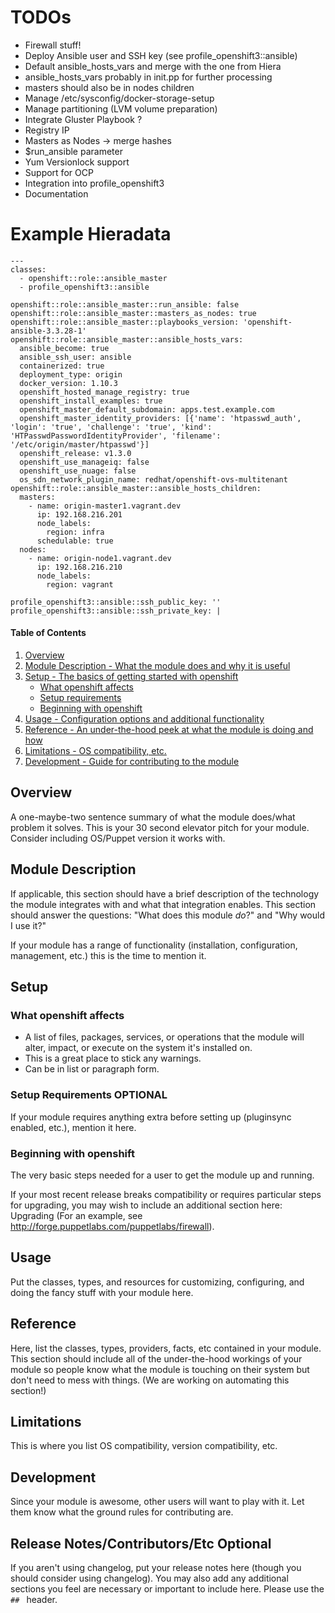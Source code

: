 # TODOs

* Firewall stuff!
* Deploy Ansible user and SSH key (see profile_openshift3::ansible)
* Default ansible_hosts_vars and merge with the one from Hiera
* ansible_hosts_vars probably in init.pp for further processing
* masters should also be in nodes children
* Manage /etc/sysconfig/docker-storage-setup
* Manage partitioning (LVM volume preparation)
* Integrate Gluster Playbook ?
* Registry IP
* Masters as Nodes -> merge hashes
* $run_ansible parameter
* Yum Versionlock support
* Support for OCP
* Integration into profile_openshift3
* Documentation

# Example Hieradata

```
---
classes:
  - openshift::role::ansible_master
  - profile_openshift3::ansible

openshift::role::ansible_master::run_ansible: false
openshift::role::ansible_master::masters_as_nodes: true
openshift::role::ansible_master::playbooks_version: 'openshift-ansible-3.3.28-1'
openshift::role::ansible_master::ansible_hosts_vars:
  ansible_become: true
  ansible_ssh_user: ansible
  containerized: true
  deployment_type: origin
  docker_version: 1.10.3
  openshift_hosted_manage_registry: true
  openshift_install_examples: true
  openshift_master_default_subdomain: apps.test.example.com
  openshift_master_identity_providers: [{'name': 'htpasswd_auth', 'login': 'true', 'challenge': 'true', 'kind': 'HTPasswdPasswordIdentityProvider', 'filename': '/etc/origin/master/htpasswd'}]
  openshift_release: v1.3.0
  openshift_use_manageiq: false
  openshift_use_nuage: false
  os_sdn_network_plugin_name: redhat/openshift-ovs-multitenant
openshift::role::ansible_master::ansible_hosts_children:
  masters:
    - name: origin-master1.vagrant.dev
      ip: 192.168.216.201
      node_labels:
        region: infra
      schedulable: true
  nodes:
    - name: origin-node1.vagrant.dev
      ip: 192.168.216.210
      node_labels:
        region: vagrant

profile_openshift3::ansible::ssh_public_key: ''
profile_openshift3::ansible::ssh_private_key: |
```

#### Table of Contents

1. [Overview](#overview)
2. [Module Description - What the module does and why it is useful](#module-description)
3. [Setup - The basics of getting started with openshift](#setup)
    * [What openshift affects](#what-openshift-affects)
    * [Setup requirements](#setup-requirements)
    * [Beginning with openshift](#beginning-with-openshift)
4. [Usage - Configuration options and additional functionality](#usage)
5. [Reference - An under-the-hood peek at what the module is doing and how](#reference)
5. [Limitations - OS compatibility, etc.](#limitations)
6. [Development - Guide for contributing to the module](#development)

## Overview

A one-maybe-two sentence summary of what the module does/what problem it solves. This is your 30 second elevator pitch for your module. Consider including OS/Puppet version it works with.       

## Module Description

If applicable, this section should have a brief description of the technology the module integrates with and what that integration enables. This section should answer the questions: "What does this module *do*?" and "Why would I use it?"

If your module has a range of functionality (installation, configuration, management, etc.) this is the time to mention it.

## Setup

### What openshift affects

* A list of files, packages, services, or operations that the module will alter, impact, or execute on the system it's installed on.
* This is a great place to stick any warnings.
* Can be in list or paragraph form. 

### Setup Requirements **OPTIONAL**

If your module requires anything extra before setting up (pluginsync enabled, etc.), mention it here. 

### Beginning with openshift

The very basic steps needed for a user to get the module up and running. 

If your most recent release breaks compatibility or requires particular steps for upgrading, you may wish to include an additional section here: Upgrading (For an example, see http://forge.puppetlabs.com/puppetlabs/firewall).

## Usage

Put the classes, types, and resources for customizing, configuring, and doing the fancy stuff with your module here. 

## Reference

Here, list the classes, types, providers, facts, etc contained in your module. This section should include all of the under-the-hood workings of your module so people know what the module is touching on their system but don't need to mess with things. (We are working on automating this section!)

## Limitations

This is where you list OS compatibility, version compatibility, etc.

## Development

Since your module is awesome, other users will want to play with it. Let them know what the ground rules for contributing are.

## Release Notes/Contributors/Etc **Optional**

If you aren't using changelog, put your release notes here (though you should consider using changelog). You may also add any additional sections you feel are necessary or important to include here. Please use the `## ` header. 
